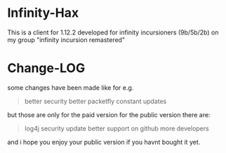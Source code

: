 # Infinity-Hax
This is a client for 1.12.2 developed for infinity incursioners (9b/5b/2b) on my group "infinity incursion remastered"


# Change-LOG

some changes have been made like for e.g.
> better security
> better packetfly
> constant updates

but those are only for the paid version
for the public version there are:

> log4j security update
> better support on github
> more developers

and i hope you enjoy your public version if you havnt bought it yet.
